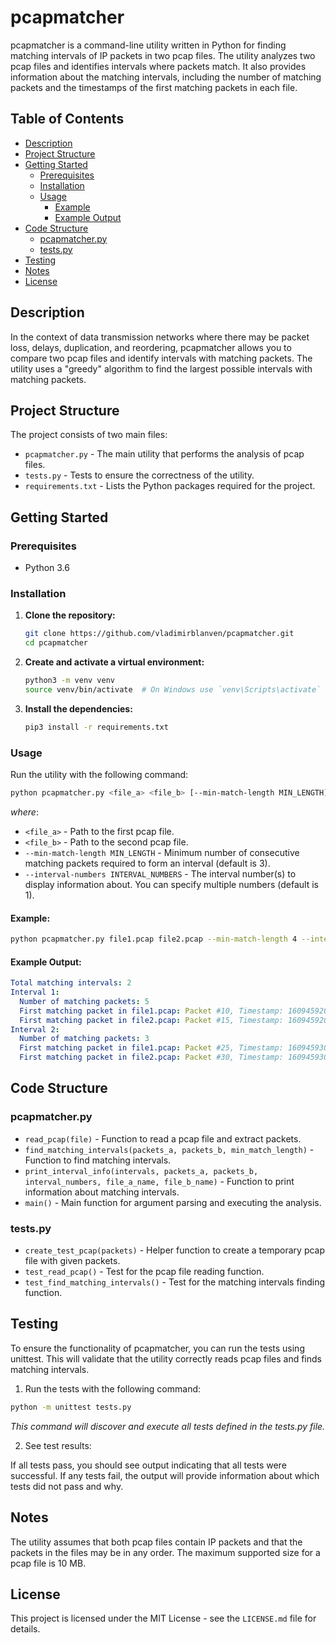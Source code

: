 # pcapmatcher

pcapmatcher is a command-line utility written in Python for finding matching intervals of IP packets in two pcap files. The utility analyzes two pcap files and identifies intervals where packets match. It also provides information about the matching intervals, including the number of matching packets and the timestamps of the first matching packets in each file.

## Table of Contents

- [Description](#description)
- [Project Structure](#project-structure)
- [Getting Started](#getting-started)
  - [Prerequisites](#prerequisites)
  - [Installation](#installation)
  - [Usage](#usage)
    - [Example](#example)
    - [Example Output](#example-output)
- [Code Structure](#code-structure)
  - [pcapmatcher.py](#pcapmatcherpy)
  - [tests.py](#testspy)
- [Testing](#testing)
- [Notes](#notes)
- [License](#license)

## Description

In the context of data transmission networks where there may be packet loss, delays, duplication, and reordering, pcapmatcher allows you to compare two pcap files and identify intervals with matching packets. The utility uses a "greedy" algorithm to find the largest possible intervals with matching packets.

## Project Structure

The project consists of two main files:

- `pcapmatcher.py` - The main utility that performs the analysis of pcap files.
- `tests.py` - Tests to ensure the correctness of the utility.
- `requirements.txt` - Lists the Python packages required for the project.

## Getting Started

### Prerequisites

- Python 3.6 

### Installation

1. **Clone the repository:**

    ```bash
    git clone https://github.com/vladimirblanven/pcapmatcher.git
    cd pcapmatcher
    ```

2. **Create and activate a virtual environment:**

    ```bash
    python3 -m venv venv
    source venv/bin/activate  # On Windows use `venv\Scripts\activate`
    ```

3. **Install the dependencies:**

    ```bash
    pip3 install -r requirements.txt
    ```

### Usage

Run the utility with the following command:

```bash
python pcapmatcher.py <file_a> <file_b> [--min-match-length MIN_LENGTH] [--interval-numbers INTERVAL_NUMBERS]
```

<I>where</I>:
- `<file_a>` - Path to the first pcap file.
- `<file_b>` - Path to the second pcap file.
- `--min-match-length MIN_LENGTH` - Minimum number of consecutive matching packets required to form an interval (default is 3).
- `--interval-numbers INTERVAL_NUMBERS` - The interval number(s) to display information about. You can specify multiple numbers (default is 1).


#### Example:

```bash
python pcapmatcher.py file1.pcap file2.pcap --min-match-length 4 --interval-numbers 1 2
```

#### Example Output:

```yaml
Total matching intervals: 2
Interval 1:
  Number of matching packets: 5
  First matching packet in file1.pcap: Packet #10, Timestamp: 1609459200.123456
  First matching packet in file2.pcap: Packet #15, Timestamp: 1609459200.654321
Interval 2:
  Number of matching packets: 3
  First matching packet in file1.pcap: Packet #25, Timestamp: 1609459300.123456
  First matching packet in file2.pcap: Packet #30, Timestamp: 1609459300.654321
```

## Code Structure

### pcapmatcher.py
- `read_pcap(file)` - Function to read a pcap file and extract packets.
- `find_matching_intervals(packets_a, packets_b, min_match_length)` - Function to find matching intervals.
- `print_interval_info(intervals, packets_a, packets_b, interval_numbers, file_a_name, file_b_name)` - Function to print information about matching intervals.
- `main()` - Main function for argument parsing and executing the analysis.
### tests.py
- `create_test_pcap(packets)` - Helper function to create a temporary pcap file with given packets.
- `test_read_pcap()` - Test for the pcap file reading function.
- `test_find_matching_intervals()` - Test for the matching intervals finding function.

## Testing

To ensure the functionality of pcapmatcher, you can run the tests using unittest. This will validate that the utility correctly reads pcap files and finds matching intervals.

1. Run the tests with the following command:

```bash
python -m unittest tests.py
```
<I>This command will discover and execute all tests defined in the tests.py file.</I>

2. See test results:

If all tests pass, you should see output indicating that all tests were successful. If any tests fail, the output will provide information about which tests did not pass and why.

## Notes

The utility assumes that both pcap files contain IP packets and that the packets in the files may be in any order.
The maximum supported size for a pcap file is 10 MB.

## License

This project is licensed under the MIT License - see the `LICENSE.md` file for details.
